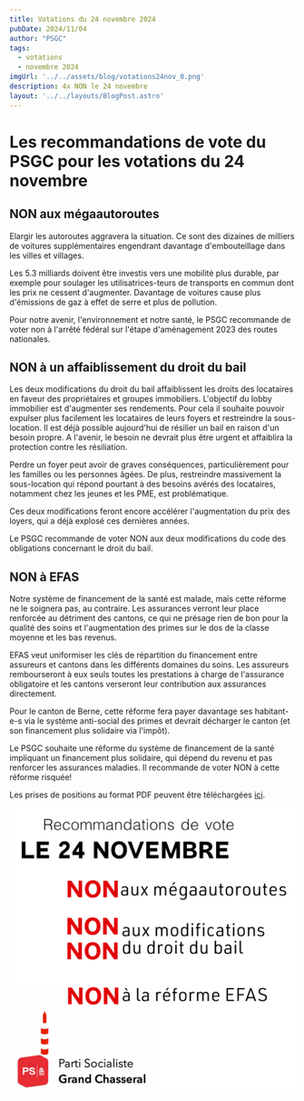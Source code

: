```yaml
---
title: Votations du 24 novembre 2024
pubDate: 2024/11/04
author: "PSGC"
tags:
  - votations
  - novembre 2024
imgUrl: '../../assets/blog/votations24nov_0.png'
description: 4x NON le 24 novembre 
layout: '../../layouts/BlogPost.astro'
---
```


# Les recommandations de vote du PSGC pour les votations du 24 novembre

## NON aux mégaautoroutes 
Elargir les autoroutes aggravera la situation. Ce sont des dizaines de milliers de voitures supplémentaires engendrant davantage d'embouteillage dans les villes et villages. 

Les 5.3 milliards doivent être investis vers une mobilité plus durable, par exemple pour soulager les utilisatrices-teurs de transports en commun dont les prix ne cessent d'augmenter. Davantage de voitures cause plus d'émissions de gaz à effet de serre et plus de pollution. 

Pour notre avenir, l'environnement et notre santé, le PSGC recommande de voter non à l'arrêté fédéral sur l'étape d'aménagement 2023 des routes nationales.

## NON à un affaiblissement du droit du bail
Les deux modifications du droit du bail affaiblissent les droits des locataires en faveur des propriétaires et groupes immobiliers.  L'objectif du lobby immobilier est d'augmenter ses rendements. Pour cela il souhaite pouvoir expulser plus facilement les locataires de leurs foyers et restreindre la sous-location. Il est déjà possible aujourd'hui de résilier un bail en raison d'un besoin propre. A l'avenir, le besoin ne devrait plus être urgent et affaiblira la protection contre les résiliation. 

Perdre un foyer peut avoir de graves conséquences, particulièrement pour les familles ou les personnes âgées. De plus, restreindre massivement la sous-location qui répond pourtant à des besoins avérés des locataires, notamment chez les jeunes et les PME, est problématique. 

Ces deux modifications feront encore accélérer l'augmentation du prix des loyers, qui a déjà explosé ces dernières années. 

Le PSGC recommande de voter NON aux deux modifications du code des obligations concernant le droit du bail.

## NON à EFAS
Notre système de financement de la santé est malade, mais cette réforme ne le soignera pas, au contraire. Les assurances verront leur place renforcée au détriment des cantons, ce qui ne présage rien de bon pour la qualité des soins et l'augmentation des primes sur le dos de la classe moyenne et les bas revenus. 

EFAS veut uniformiser les clés de répartition du financement entre assureurs et cantons dans les différents domaines du soins. Les assureurs rembourseront à eux seuls toutes les prestations à charge de l'assurance obligatoire et les cantons verseront leur contribution aux assurances directement. 

Pour le canton de Berne, cette réforme fera payer davantage ses habitant-e-s via le système anti-social des primes et devrait décharger le canton (et son financement plus solidaire via l'impôt). 

Le PSGC souhaite une réforme du système de financement de la santé impliquant un financement plus solidaire, qui dépend du revenu et pas renforcer les assurances maladies. Il recommande de voter NON à cette réforme risquée! 

Les prises de positions au format PDF peuvent être téléchargées <a
      href='/docs/communications/2024_4_11_Recommandations_votations24nov_PSGC.pdf'
      target='_blank'
      class='text-blue'>ici</a>.


![élections2024.](../../assets/blog/votations24nov_0.png)
